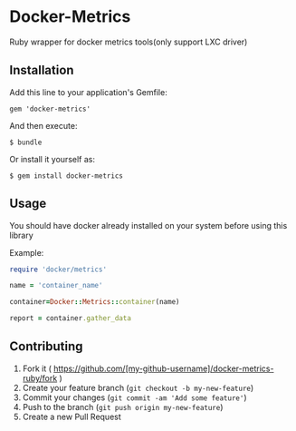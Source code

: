 # Docker-Metrics

Ruby wrapper for docker metrics tools(only support LXC driver)

## Installation

Add this line to your application's Gemfile:

    gem 'docker-metrics'

And then execute:

    $ bundle

Or install it yourself as:

    $ gem install docker-metrics

## Usage

You should have docker already installed on your system before using this library

Example:

``` ruby
require 'docker/metrics'

name = 'container_name'

container=Docker::Metrics::container(name)

report = container.gather_data

```

## Contributing

1. Fork it ( https://github.com/[my-github-username]/docker-metrics-ruby/fork )
2. Create your feature branch (`git checkout -b my-new-feature`)
3. Commit your changes (`git commit -am 'Add some feature'`)
4. Push to the branch (`git push origin my-new-feature`)
5. Create a new Pull Request
